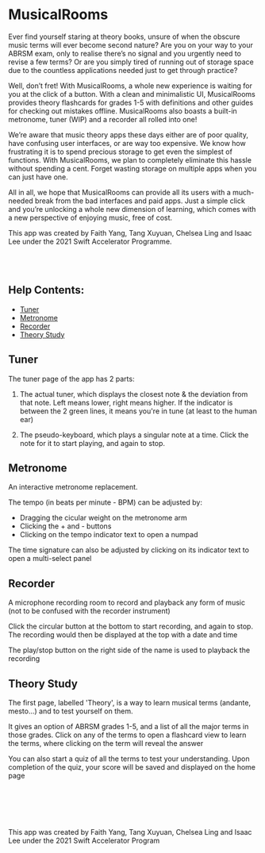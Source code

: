 # MusicalRooms

Ever find yourself staring at theory books, unsure of when the obscure music terms will ever become second nature? Are you on your way to your ABRSM exam, only to realise there’s no signal and you urgently need to revise a few terms? Or are you simply tired of running out of storage space due to the countless applications needed just to get through practice?

Well, don’t fret! With MusicalRooms, a whole new experience is waiting for you at the click of a button. With a clean and minimalistic UI, MusicalRooms provides theory flashcards for grades 1-5 with definitions and other guides for checking out mistakes offline. MusicalRooms also boasts a built-in metronome, tuner (WIP) and a recorder all rolled into one!

We’re aware that music theory apps these days either are of poor quality, have confusing user interfaces, or are way too expensive. We know how frustrating it is to spend precious storage to get even the simplest of functions. With MusicalRooms, we plan to completely eliminate this hassle without spending a cent. Forget wasting storage on multiple apps when you can just have one. 

All in all, we hope that MusicalRooms can provide all its users with a much-needed break from the bad interfaces and paid apps. Just a simple click and you’re unlocking a whole new dimension of learning, which comes with a new perspective of enjoying music, free of cost. 

This app was created by Faith Yang, Tang Xuyuan, Chelsea Ling and Isaac Lee under the 2021 Swift Accelerator Programme.


<br></br>

## Help Contents:
- [Tuner](#tuner)
- [Metronome](#metronome)
- [Recorder](#recorder)
- [Theory Study](#theory-study)


## Tuner
The tuner page of the app has 2 parts:

1. The actual tuner, which displays the closest note & the deviation from that note. Left means lower, right means higher. 
If the indicator is between the 2 green lines, it means you're in tune (at least to the human ear)

2. The pseudo-keyboard, which plays a singular note at a time. Click the note for it to start playing, and again to stop.


## Metronome
An interactive metronome replacement. 

The tempo (in beats per minute - BPM) can be adjusted by:
- Dragging the cicular weight on the metronome arm
- Clicking the + and - buttons
- Clicking on the tempo indicator text to open a numpad

The time signature can also be adjusted by clicking on its indicator text to open a multi-select panel


## Recorder
A microphone recording room to record and playback any form of music (not to be confused with the recorder instrument)

Click the circular button at the bottom to start recording, and again to stop. 
The recording would then be displayed at the top with a date and time

The play/stop button on the right side of the name is used to playback the recording


## Theory Study
The first page, labelled 'Theory', is a way to learn musical terms (andante, mesto...) and to test yourself on them.

It gives an option of ABRSM grades 1-5, and a list of all the major terms in those grades.
Click on any of the terms to open a flashcard view to learn the terms, where clicking on the term will reveal the answer

You can also start a quiz of all the terms to test your understanding. Upon completion of the quiz, your score will be saved and displayed on the home page

<br></br>
---
This app was created by Faith Yang, Tang Xuyuan, Chelsea Ling and Isaac Lee under the 2021 Swift Accelerator Program
